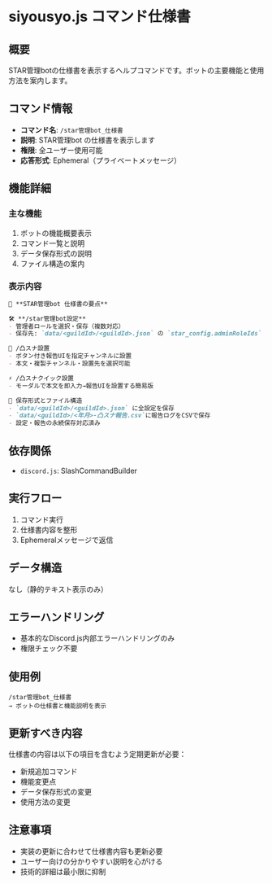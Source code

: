 # siyousyo.js コマンド仕様書

## 概要
STAR管理botの仕様書を表示するヘルプコマンドです。ボットの主要機能と使用方法を案内します。

## コマンド情報
- **コマンド名**: `/star管理bot_仕様書`
- **説明**: STAR管理bot の仕様書を表示します
- **権限**: 全ユーザー使用可能
- **応答形式**: Ephemeral（プライベートメッセージ）

## 機能詳細

### 主な機能
1. ボットの機能概要表示
2. コマンド一覧と説明
3. データ保存形式の説明
4. ファイル構造の案内

### 表示内容
```markdown
📘 **STAR管理bot 仕様書の要点**

🛠️ **/star管理bot設定**
- 管理者ロールを選択・保存（複数対応）
- 保存先: `data/<guildId>/<guildId>.json` の `star_config.adminRoleIds`

📌 /凸スナ設置
- ボタン付き報告UIを指定チャンネルに設置
- 本文・複製チャンネル・設置先を選択可能

⚡ /凸スナクイック設置
- モーダルで本文を即入力→報告UIを設置する簡易版

📁 保存形式とファイル構造
- `data/<guildId>/<guildId>.json` に全設定を保存
- `data/<guildId>/<年月>-凸スナ報告.csv`に報告ログをCSVで保存
- 設定・報告の永続保存対応済み
```

## 依存関係
- `discord.js`: SlashCommandBuilder

## 実行フロー
1. コマンド実行
2. 仕様書内容を整形
3. Ephemeralメッセージで返信

## データ構造
なし（静的テキスト表示のみ）

## エラーハンドリング
- 基本的なDiscord.js内部エラーハンドリングのみ
- 権限チェック不要

## 使用例
```
/star管理bot_仕様書
→ ボットの仕様書と機能説明を表示
```

## 更新すべき内容
仕様書の内容は以下の項目を含むよう定期更新が必要：
- 新規追加コマンド
- 機能変更点
- データ保存形式の変更
- 使用方法の変更

## 注意事項
- 実装の更新に合わせて仕様書内容も更新必要
- ユーザー向けの分かりやすい説明を心がける
- 技術的詳細は最小限に抑制
